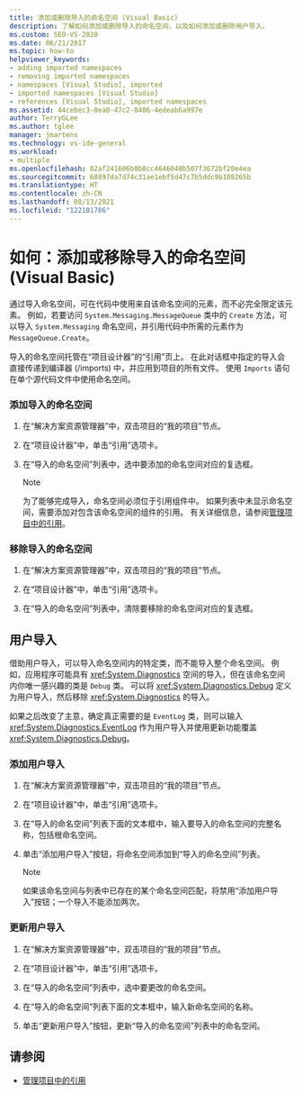 ```yaml
---
title: 添加或删除导入的命名空间 (Visual Basic)
description: 了解如何添加或删除导入的命名空间，以及如何添加或删除用户导入。
ms.custom: SEO-VS-2020
ms.date: 06/21/2017
ms.topic: how-to
helpviewer_keywords:
- adding imported namespaces
- removing imported namespaces
- namespaces [Visual Studio], imported
- imported namespaces [Visual Studio]
- references [Visual Studio], imported namespaces
ms.assetid: 44cebec3-0ea0-47c2-8406-4edeab6a997e
author: TerryGLee
ms.author: tglee
manager: jmartens
ms.technology: vs-ide-general
ms.workload:
- multiple
ms.openlocfilehash: 02af241606b8b8cc4646048b507f3672bf20e4ea
ms.sourcegitcommit: 68897da7d74c31ae1ebf5d47c7b5ddc9b108265b
ms.translationtype: HT
ms.contentlocale: zh-CN
ms.lasthandoff: 08/13/2021
ms.locfileid: "122101786"
---
```

# <a name="how-to-add-or-remove-imported-namespaces-visual-basic"></a>如何：添加或移除导入的命名空间 (Visual Basic)

通过导入命名空间，可在代码中使用来自该命名空间的元素，而不必完全限定该元素。 例如，若要访问 `System.Messaging.MessageQueue` 类中的 `Create` 方法，可以导入 `System.Messaging` 命名空间，并引用代码中所需的元素作为 `MessageQueue.Create`。

导入的命名空间托管在“项目设计器”的“引用”页上。 在此对话框中指定的导入会直接传递到编译器 (/imports) 中，并应用到项目的所有文件。 使用 `Imports` 语句在单个源代码文件中使用命名空间。

### <a name="to-add-an-imported-namespace"></a>添加导入的命名空间

1. 在“解决方案资源管理器”中，双击项目的“我的项目”节点。

2. 在“项目设计器”中，单击“引用”选项卡。

3. 在“导入的命名空间”列表中，选中要添加的命名空间对应的复选框。

    > [!NOTE]
    > 为了能够完成导入，命名空间必须位于引用组件中。 如果列表中未显示命名空间，需要添加对包含该命名空间的组件的引用。 有关详细信息，请参阅[管理项目中的引用](managing-references-in-a-project.md)。

### <a name="to-remove-an-imported-namespace"></a>移除导入的命名空间

1. 在“解决方案资源管理器”中，双击项目的“我的项目”节点。

2. 在“项目设计器”中，单击“引用”选项卡。

3. 在“导入的命名空间”列表中，清除要移除的命名空间对应的复选框。

## <a name="user-imports"></a>用户导入
借助用户导入，可以导入命名空间内的特定类，而不能导入整个命名空间。 例如，应用程序可能具有 <xref:System.Diagnostics> 空间的导入，但在该命名空间内你唯一感兴趣的类是 `Debug` 类。 可以将 <xref:System.Diagnostics.Debug> 定义为用户导入，然后移除 <xref:System.Diagnostics> 的导入。

如果之后改变了主意，确定真正需要的是 `EventLog` 类，则可以输入 <xref:System.Diagnostics.EventLog> 作为用户导入并使用更新功能覆盖 <xref:System.Diagnostics.Debug>。

### <a name="to-add-a-user-import"></a>添加用户导入

1. 在“解决方案资源管理器”中，双击项目的“我的项目”节点。

2. 在“项目设计器”中，单击“引用”选项卡。

3. 在“导入的命名空间”列表下面的文本框中，输入要导入的命名空间的完整名称，包括根命名空间。

4. 单击“添加用户导入”按钮，将命名空间添加到“导入的命名空间”列表。

    > [!NOTE]
    > 如果该命名空间与列表中已存在的某个命名空间匹配，将禁用“添加用户导入”按钮；一个导入不能添加两次。

### <a name="to-update-a-user-import"></a>更新用户导入

1. 在“解决方案资源管理器”中，双击项目的“我的项目”节点。

2. 在“项目设计器”中，单击“引用”选项卡。

3. 在“导入的命名空间”列表中，选中要更改的命名空间。

4. 在“导入的命名空间”列表下面的文本框中，输入新命名空间的名称。

5. 单击“更新用户导入”按钮，更新“导入的命名空间”列表中的命名空间。

## <a name="see-also"></a>请参阅

- [管理项目中的引用](../ide/managing-references-in-a-project.md)
